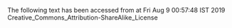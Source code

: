 The following text has been accessed from at Fri Aug 9 00:57:48 IST 2019
Creative_Commons_Attribution-ShareAlike_License
